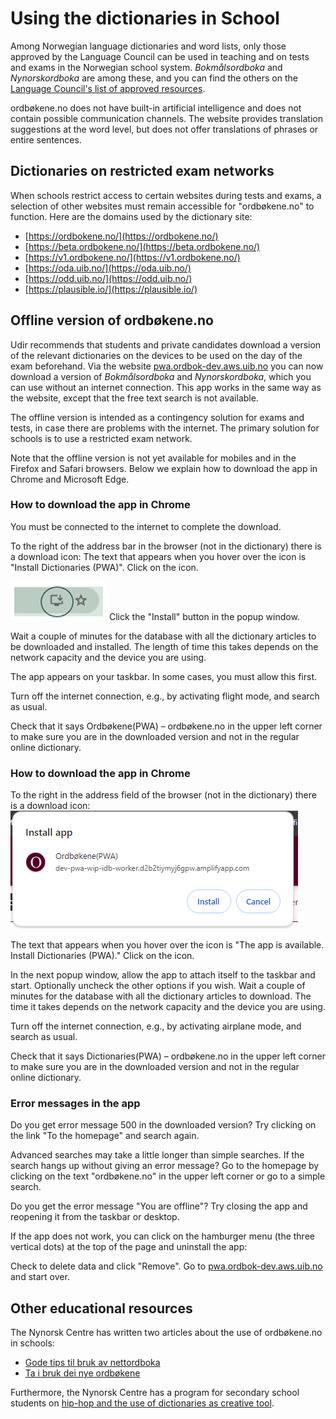 # Using the dictionaries in School
Among Norwegian language dictionaries and word lists, only those approved by the Language Council can be used in teaching and on tests and exams in the Norwegian school system. _Bokmålsordboka_ and _Nynorskordboka_ are among these, and you can find the others on the [Language Council's list of approved resources](https://www.sprakradet.no/sprakhjelp/Skriverad/Ordlister/Ordlister-til-skulebruk/).

ordbøkene.no does not have built-in artificial intelligence and does not contain possible communication channels. The website provides translation suggestions at the word level, but does not offer translations of phrases or entire sentences.

## Dictionaries on restricted exam networks
When schools restrict access to certain websites during tests and exams, a selection of other websites must remain accessible for "ordbøkene.no" to function. Here are the domains used by the dictionary site:

*   [https://ordbokene.no/](https://ordbokene.no/)
*   [https://beta.ordbokene.no/](https://beta.ordbokene.no/)
*   [https://v1.ordbokene.no/](https://v1.ordbokene.no/)
*   [https://oda.uib.no/](https://oda.uib.no/)
*   [https://odd.uib.no/](https://odd.uib.no/)
*   [https://plausible.io/](https://plausible.io/)

## Offline version of ordbøkene.no
Udir recommends that students and private candidates download a version of the relevant dictionaries on the devices to be used on the day of the exam beforehand. Via the website [pwa.ordbok-dev.aws.uib.no](pwa.ordbok-dev.aws.uib.no) you can now download a version of _Bokmålsordboka_ and _Nynorskordboka_, which you can use without an internet connection. This app works in the same way as the website, except that the free text search is not available.

The offline version is intended as a contingency solution for exams and tests, in case there are problems with the internet. The primary solution for schools is to use a restricted exam network.

Note that the offline version is not yet available for mobiles and in the Firefox and Safari browsers. Below we explain how to download the app in Chrome and Microsoft Edge.

### How to download the app in Chrome
You must be connected to the internet to complete the download.

To the right of the address bar in the browser (not in the dictionary) there is a download icon:
The text that appears when you hover over the icon is "Install Dictionaries (PWA)". Click on the icon.

![Alt text](content-images/Picture1.png)
Click the "Install" button in the popup window.

Wait a couple of minutes for the database with all the dictionary articles to be downloaded and installed. The length of time this takes depends on the network capacity and the device you are using.

The app appears on your taskbar. In some cases, you must allow this first.

Turn off the internet connection, e.g., by activating flight mode, and search as usual.

Check that it says Ordbøkene(PWA) – ordbøkene.no in the upper left corner to make sure you are in the downloaded version and not in the regular online dictionary.

### How to download the app in Chrome
To the right in the address field of the browser (not in the dictionary) there is a download icon:
![Alt text](content-images/Install_eng.png)

The text that appears when you hover over the icon is "The app is available. Install Dictionaries (PWA)." Click on the icon.

In the next popup window, allow the app to attach itself to the taskbar and start. Optionally uncheck the other options if you wish. Wait a couple of minutes for the database with all the dictionary articles to download. The time it takes depends on the network capacity and the device you are using.

Turn off the internet connection, e.g., by activating airplane mode, and search as usual.

Check that it says Dictionaries(PWA) – ordbøkene.no in the upper left corner to make sure you are in the downloaded version and not in the regular online dictionary.

### Error messages in the app
Do you get error message 500 in the downloaded version? Try clicking on the link "To the homepage" and search again.

Advanced searches may take a little longer than simple searches. If the search hangs up without giving an error message? Go to the homepage by clicking on the text "ordbøkene.no" in the upper left corner or go to a simple search.

Do you get the error message "You are offline"? Try closing the app and reopening it from the taskbar or desktop.

If the app does not work, you can click on the hamburger menu (the three vertical dots) at the top of the page and uninstall the app:

Check to delete data and click "Remove". Go to [pwa.ordbok-dev.aws.uib.no](pwa.ordbok-dev.aws.uib.no) and start over.


## Other educational resources
The Nynorsk Centre has written two articles about the use of ordbøkene.no in schools:
*   [Gode tips til bruk av nettordboka](https://nynorsksenteret.no/vidaregaande/grammatikk/gode-tips-til-bruk-av-nettordboka)
*   [Ta i bruk dei nye ordbøkene](https://nynorsksenteret.no/blogg/ta-i-bruk-dei-nye-ordbokene)

Furthermore, the Nynorsk Centre has a program for secondary school students on [hip-hop and the use of dictionaries as creative tool](https://nynorsksenteret.no/ungdomsskule/skriving/kreativ-skriving/hiphop-ordboka-som-kreativt-verktoy).